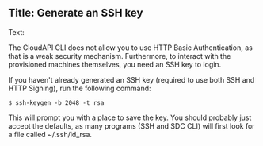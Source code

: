 Title: Generate an SSH key
---
Text: 

The CloudAPI CLI does not allow you to use HTTP Basic Authentication, as that is
a weak security mechanism.  Furthermore, to interact with the provisioned
machines themselves, you need an SSH key to login.

If you haven't already generated an SSH key (required to use both SSH and HTTP
Signing), run the following command:

    $ ssh-keygen -b 2048 -t rsa

This will prompt you with a place to save the key.  You should probably just
accept the defaults, as many programs (SSH and SDC CLI) will first look for a
file called ~/.ssh/id_rsa.

